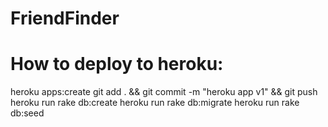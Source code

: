 # FriendFinder

# How to deploy to heroku:
heroku apps:create
git add . && git commit -m "heroku app v1" && git push
heroku run rake db:create
heroku run rake db:migrate
heroku run rake db:seed

